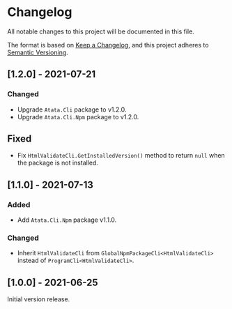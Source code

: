 # Changelog

All notable changes to this project will be documented in this file.

The format is based on [Keep a Changelog](https://keepachangelog.com/en/1.0.0/),
and this project adheres to [Semantic Versioning](https://semver.org/spec/v2.0.0.html).

## [1.2.0] - 2021-07-21

### Changed

- Upgrade `Atata.Cli` package to v1.2.0.
- Upgrade `Atata.Cli.Npm` package to v1.2.0.

## Fixed

- Fix `HtmlValidateCli.GetInstalledVersion()` method to return `null` when the package is not installed.

## [1.1.0] - 2021-07-13

### Added

- Add `Atata.Cli.Npm` package v1.1.0.

### Changed

- Inherit `HtmlValidateCli` from `GlobalNpmPackageCli<HtmlValidateCli>` instead of `ProgramCli<HtmlValidateCli>`.

## [1.0.0] - 2021-06-25

Initial version release.